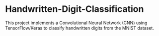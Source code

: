 # Handwritten-Digit-Classification
This project implements a Convolutional Neural Network (CNN) using TensorFlow/Keras to classify handwritten digits from the MNIST dataset.
